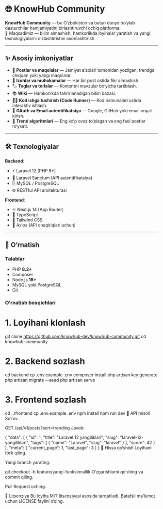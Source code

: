 # 🌐 KnowHub Community

**KnowHub Community** — bu O‘zbekiston va butun dunyo bo‘ylab dasturchilar hamjamiyatini birlashtiruvchi ochiq platforma.  
🎯 Maqsadimiz — bilim almashish, hamkorlikda loyihalar yaratish va yangi texnologiyalarni o‘zlashtirishni osonlashtirish.

---

## ✨ Asosiy imkoniyatlar

- 📢 **Postlar va maqolalar** — Jamiyat a’zolari tomonidan yozilgan, trendga chiqqan yoki yangi maqolalar.
- 💬 **Izohlar va muhokamalar** — Har bir post ostida fikr almashish.
- 🏷 **Teglar va toifalar** — Kontentni mavzular bo‘yicha tartiblash.
- 📚 **Wiki** — Hamkorlikda tahrirlanadigan bilim bazasi.
- 🧑‍💻 **Kod ishga tushirish (Code Runner)** — Kod namunalari ustida interaktiv ishlash.
- 🔐 **OAuth va Email autentifikatsiya** — Google, GitHub yoki email orqali kirish.
- 🎯 **Trend algoritmlari** — Eng ko‘p ovoz to‘plagan va eng faol postlar ro‘yxati.

---

## 🛠 Texnologiyalar

**Backend**:
- ⚡ Laravel 12 (PHP 8+)
- 🔑 Laravel Sanctum (API autentifikatsiya)
- 🗄️ MySQL / PostgreSQL
- 🌐 RESTful API arxitekturasi

**Frontend**:
- ⚛️ Next.js 14 (App Router)
- 📘 TypeScript
- 🎨 Tailwind CSS
- 🔌 Axios (API chaqiriqlari uchun)

---

## 🚀 O‘rnatish

### Talablar
- PHP **8.2+**
- Composer
- Node.js **18+**
- MySQL yoki PostgreSQL
- Git

### O‘rnatish bosqichlari


# 1. Loyihani klonlash
git clone https://github.com/knowhub-dev/knowhub-community.git
cd knowhub-community

# 2. Backend sozlash
cd backend
cp .env.example .env
composer install
php artisan key:generate
php artisan migrate --seed
php artisan serve

# 3. Frontend sozlash
cd ../frontend
cp .env.example .env
npm install
npm run dev
📡 API misoli
So‘rov:


GET /api/v1/posts?sort=trending
Javob:


{
  "data": [
    {
      "id": 1,
      "title": "Laravel 12 yangiliklari",
      "slug": "laravel-12-yangiliklari",
      "tags": [
        { "name": "Laravel", "slug": "laravel" }
      ],
      "score": 42
    }
  ],
  "meta": {
    "current_page": 1,
    "last_page": 3
  }
}
👥 Hissa qo‘shish
Loyihani fork qiling.

Yangi branch yarating:


git checkout -b feature/yangi-funksionallik
O‘zgarishlarni qo‘shing va commit qiling.

Pull Request oching.

📜 Litsenziya
Bu loyiha MIT litsenziyasi asosida tarqatiladi.
Batafsil ma’lumot uchun LICENSE faylini o‘qing.

